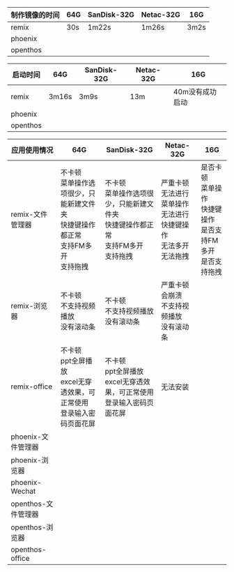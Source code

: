 制作镜像的时间| 64G | SanDisk-32G | Netac-32G | 16G | 
-----|-----|-----|-----|-----|
remix|30s |1m22s |1m26s |3m2s |
phoenix| | | | |
openthos| | | | |

启动时间| 64G | SanDisk-32G | Netac-32G | 16G | 
-----|-----|-----|-----|-----|
remix|3m16s |3m9s |13m | 40m没有成功启动|
phoenix| | | | |
openthos| | | | |

应用使用情况| 64G | SanDisk-32G | Netac-32G | 16G | 
-----|-----|-----|-----|-----|
remix-文件管理器|不卡顿<br> 菜单操作选项很少，只能新建文件夹<br> 快捷键操作都正常<br> 支持FM多开<br>支持拖拽|不卡顿<br> 菜单操作选项很少，只能新建文件夹<br> 快捷键操作都正常<br> 支持FM多开<br>支持拖拽|严重卡顿<br> 无法进行菜单操作<br> 无法进行快捷键操作<br> 无法多开<br>无法拖拽 |是否卡顿<br> 菜单操作<br> 快捷键操作<br> 是否支持FM多开<br>是否支持拖拽 |
remix-浏览器|不卡顿<br> 不支持视频播放<br> 没有滚动条<br> |不卡顿<br> 不支持视频播放<br> 没有滚动条<br> |严重卡顿会崩溃<br> 不支持视频播放<br> 没有滚动条<br> | |
remix-office|不卡顿<br> ppt全屏播放<br> excel无穿透效果，可正常使用<br> 登录输入密码页面花屏<br> |不卡顿<br>ppt全屏播放<br>excel无穿透效果，可正常使用<br>登录输入密码页面花屏<br> |无法安装<br> | |
phoenix-文件管理器| | | | |
phoenix-浏览器| | | | |
phoenix-Wechat| | | | |
openthos-文件管理器| | | | |
openthos-浏览器| | | | |
openthos-office| | | | |

